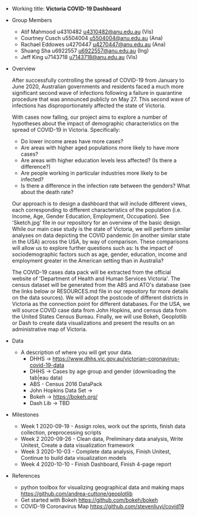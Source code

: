 - Working title: **Victoria COVID-19 Dashboard**

- Group Members
    - Atif Mahmood u4310482 u4310482@anu.edu.au (Vis)
    - Courtney Cusch u5504004 u5504004@anu.edu.au (Ana)
    - Rachael Eddowes u4270447 u4270447@anu.edu.au (Ana)
    - Shuang Sha u6922557 u6922557@anu.edu.au (Ing)
    - Jeff King u7143718 u7143718@anu.edu.au (Vis)

- Overview

    After successfully controlling the spread of COVID-19 from January to June 2020, 
    Australian governments and residents faced a much more significant second wave 
    of infections following a failure in quarantine procedure that was announced 
    publicly on May 27. This second wave of infections has disproportionately affected 
    the state of Victoria.
    
    With cases now falling, our project aims to explore a number of hypotheses about 
    the impact of demographic characteristics on the spread of COVID-19 in Victoria. 
    Specifically:
    - Do lower income areas have more cases?
    - Are areas with higher aged populations more likely to have more cases?
    - Are areas with higher education levels less affected? (Is there a difference?)
    - Are people working in particular industries more likely to be infected?
    - Is there a difference in the infection rate between the genders? What about the death rate?
    
    Our approach is to design a dashboard that will include different views, each corresponding
    to different characteristics of the population (i.e. Income, Age, Gender Education, 
    Employment, Occupation). See 'Sketch.jpg' file in our repository for an overview of the 
    basic design. While our main case study is the state of Victoria, we will perform similar 
    analyses on data depicting the COVID pandemic (in another similar state in the USA) across the USA, 
    by way of comparison. These comparisons will allow us to explore further questions such as: Is the impact of 
    sociodemographic factors such as age, gender, education, income and employment greater in the 
    American setting than in Australia?
    
    The COVID-19 cases data pack will be extracted from the official website of 'Department of 
    Health and Human Services Victoria'. The census dataset will be generated from the ABS and 
    ATO's database (see the links below or RESOURCES.md file in our repository for more details 
    on the data sources). We will adopt the postcode of different districts in Victoria as the 
    connection point for different databases. For the USA, we will source COVID case data from 
    John Hopkins, and census data from the United States Census Bureau. Finally, we will use 
    Bokeh, Geoplotlib or Dash to create data visualizations and present the results on an 
    administrative map of Victoria.
    
- Data
  - A description of where you will get your data.
    - DHHS -> https://www.dhhs.vic.gov.au/victorian-coronavirus-covid-19-data
    - DHHS -> Cases by age group and gender (downloading the tab|eau data)
    - ABS - Census 2016 DataPack
    - John Hopkins Data Set -> 
    - Bokeh -> https://bokeh.org/
    - Dash Lib -> TBD
    
- Milestones
  - Week 1 2020-09-19 - Assign roles, work out the sprints, finish data collection, preprocessing scripts
  - Week 2 2020-09-26 - Clean data, Preliminary data analysis, Write Unitest, Create a data visualization framework
  - Week 3 2020-10-03 - Complete data analysis, Finish Unitest, Continue to build data visualization models 
  - Week 4 2020-10-10 - Finish Dashboard, Finish 4-page report
 
   
- References
  - python toolbox for visualizing geographical data and making maps   https://github.com/andrea-cuttone/geoplotlib
  - Get started with Bokeh   https://github.com/bokeh/bokeh
  - COVID-19 Coronavirus Map  https://github.com/stevenliuyi/covid19
  